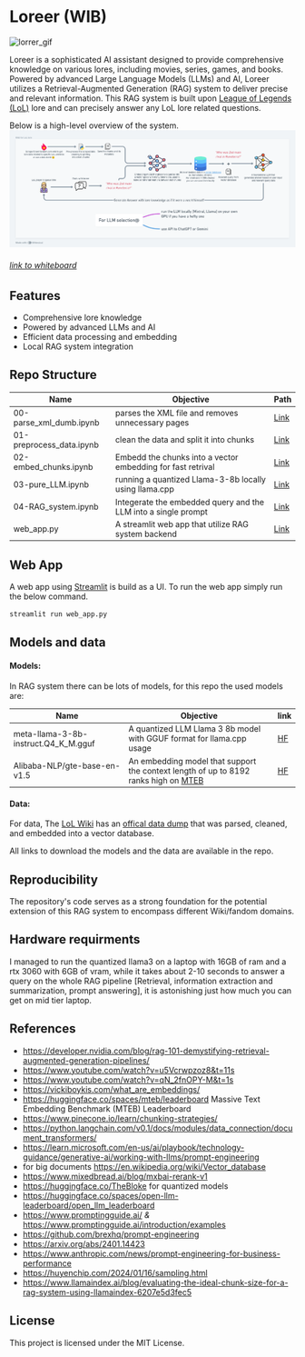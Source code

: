 # Loreer (WIB)
![lorrer_gif](./assets/loreer.gif)

Loreer is a sophisticated AI assistant designed to provide comprehensive knowledge on various lores, including movies, series, games, and books. Powered by advanced Large Language Models (LLMs) and AI, Loreer utilizes a Retrieval-Augmented Generation (RAG) system to deliver precise and relevant information.
This RAG system is built upon [League of Legends (LoL)](https://www.leagueoflegends.com/en-us/) lore and can precisely answer any LoL lore related questions.

Below is a high-level overview of the system.
![Loreer-design (1)](./assets/Loreer-design.png)
###### [link to whiteboard](https://whimsical.com/loreer-design-DQbf9fQs6HfMCJRimPsLon)

 ## Features

- Comprehensive lore knowledge
- Powered by advanced LLMs and AI
- Efficient data processing and embedding
- Local RAG system integration

## Repo Structure

| Name | Objective | Path |
|----------|----------|----------|
| 00-parse_xml_dumb.ipynb | parses the XML file and removes unnecessary pages | [Link](./00-parse_xml_dumb.ipynb) |
| 01-preprocess_data.ipynb | clean the data and split it into chunks | [Link](./01-preprocess_data.ipynb) |
| 02-embed_chunks.ipynb | Embedd the chunks into a vector embedding for fast retrival | [Link](./02-embed_chunks.ipynb) |
| 03-pure_LLM.ipynb | running a quantized Llama-3-8b locally using llama.cpp | [Link](./03-pure_LLM.ipynb) |
| 04-RAG_system.ipynb | Integerate the embedded query and the LLM into a single prompt | [Link](./04-RAG_system.ipynb) |
| web_app.py | A streamlit web app that utilize RAG system backend | [Link](./web_app.py) |

## Web App
A web app using [Streamlit](https://streamlit.io/) is build as a UI. To run the web app simply run the below command.

```bash
streamlit run web_app.py
```
    
## Models and data
#### Models:

In RAG system there can be lots of models, for this repo the used models are:

| Name | Objective | link |
|----------|----------|----------|
| meta-llama-3-8b-instruct.Q4_K_M.gguf | A quantized LLM Llama 3 8b model with GGUF format for llama.cpp usage  | [HF](https://huggingface.co/SanctumAI/Meta-Llama-3-8B-Instruct-GGUF/tree/main) |
| Alibaba-NLP/gte-base-en-v1.5 | An embedding model that support the context length of up to 8192 ranks high on [MTEB](https://huggingface.co/spaces/mteb/leaderboard)  | [HF](https://huggingface.co/Alibaba-NLP/gte-base-en-v1.5) |

#### Data:
For data, The [LoL Wiki](https://leagueoflegends.fandom.com/wiki/League_of_Legends_Wiki) has an [offical data dump](https://leagueoflegends.fandom.com/wiki/Special:Statistics) that was parsed, cleaned, and embedded into a vector database.

All links to download the models and the data are available in the repo.

## Reproducibility 
The repository's code serves as a strong foundation for the potential extension of this RAG system to encompass different Wiki/fandom domains.

## Hardware requirments
I managed to run the quantized llama3 on a laptop with 16GB of ram and a rtx 3060 with 6GB of vram, while it takes about 2-10 seconds to answer a query on the whole RAG pipeline [Retrieval, information extraction and summarization, prompt answering], it is astonishing just how much you can get on mid tier laptop.

## References

- https://developer.nvidia.com/blog/rag-101-demystifying-retrieval-augmented-generation-pipelines/
- https://www.youtube.com/watch?v=u5Vcrwpzoz8&t=11s
- https://www.youtube.com/watch?v=qN_2fnOPY-M&t=1s
- https://vickiboykis.com/what_are_embeddings/
- https://huggingface.co/spaces/mteb/leaderboard Massive Text Embedding Benchmark (MTEB) Leaderboard
- https://www.pinecone.io/learn/chunking-strategies/
- https://python.langchain.com/v0.1/docs/modules/data_connection/document_transformers/
- https://learn.microsoft.com/en-us/ai/playbook/technology-guidance/generative-ai/working-with-llms/prompt-engineering
- for big documents https://en.wikipedia.org/wiki/Vector_database
- https://www.mixedbread.ai/blog/mxbai-rerank-v1
- https://huggingface.co/TheBloke for quantized models
- https://huggingface.co/spaces/open-llm-leaderboard/open_llm_leaderboard
- https://www.promptingguide.ai/ *&* https://www.promptingguide.ai/introduction/examples
- https://github.com/brexhq/prompt-engineering
- https://arxiv.org/abs/2401.14423
- https://www.anthropic.com/news/prompt-engineering-for-business-performance
- https://huyenchip.com/2024/01/16/sampling.html
- https://www.llamaindex.ai/blog/evaluating-the-ideal-chunk-size-for-a-rag-system-using-llamaindex-6207e5d3fec5
 
## License

This project is licensed under the MIT License.
